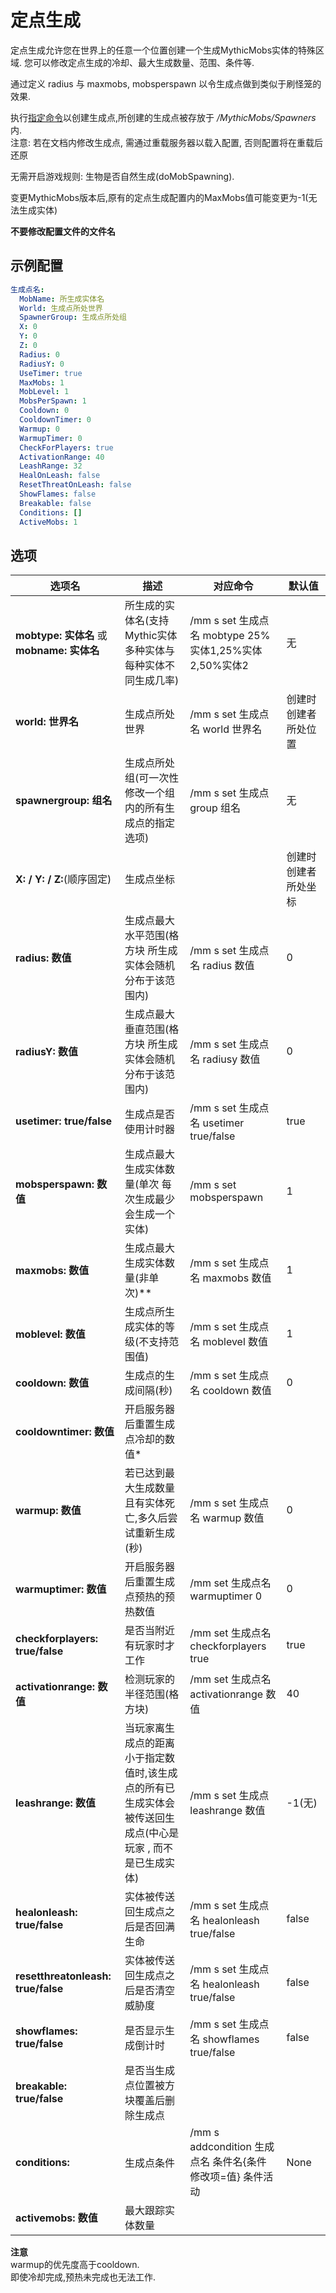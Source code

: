 定点生成
========

定点生成允许您在世界上的任意一个位置创建一个生成MythicMobs实体的特殊区域.
您可以修改定点生成的冷却、最大生成数量、范围、条件等.  

通过定义 radius 与 maxmobs, mobsperspawn 以令生成点做到类似于刷怪笼的效果.

执行[指定命令](/命令与权限)以创建生成点,所创建的生成点被存放于 */MythicMobs/Spawners* 内.  
注意: 若在文档内修改生成点, 需通过重载服务器以载入配置, 否则配置将在重载后还原

无需开启游戏规则: 生物是否自然生成(doMobSpawning).

变更MythicMobs版本后,原有的定点生成配置内的MaxMobs值可能变更为-1(无法生成实体)　　

**不要修改配置文件的文件名**

示例配置
--------------
```yml
生成点名:
  MobName: 所生成实体名
  World: 生成点所处世界
  SpawnerGroup: 生成点所处组
  X: 0 
  Y: 0 
  Z: 0 
  Radius: 0 
  RadiusY: 0 
  UseTimer: true  
  MaxMobs: 1
  MobLevel: 1
  MobsPerSpawn: 1
  Cooldown: 0
  CooldownTimer: 0
  Warmup: 0
  WarmupTimer: 0
  CheckForPlayers: true
  ActivationRange: 40
  LeashRange: 32
  HealOnLeash: false
  ResetThreatOnLeash: false
  ShowFlames: false
  Breakable: false
  Conditions: []
  ActiveMobs: 1
```
选项
-------
| 选项名            | 描述                     |对应命令                       |默认值|
|--------------------------|-----------------------|-----------------------|-----------------------|
|**mobtype: 实体名** 或 **mobname: 实体名** |所生成的实体名(支持Mythic实体 多种实体与每种实体不同生成几率)|/mm s set 生成点名 mobtype 25%实体1,25%实体2,50%实体2| 无 |
|**world: 世界名**| 生成点所处世界 |    /mm s set 生成点名 world 世界名|创建时创建者所处位置|
|**spawnergroup: 组名**|生成点所处组(可一次性修改一个组内的所有生成点的指定选项)|/mm s set 生成点 group 组名|无|
|**X: / Y: / Z:**(顺序固定)|生成点坐标||创建时创建者所处坐标|
|**radius: 数值**|生成点最大水平范围(格方块 所生成实体会随机分布于该范围内)| /mm s set 生成点名 radius 数值|0|
|**radiusY: 数值**|生成点最大垂直范围(格方块 所生成实体会随机分布于该范围内)| /mm s set 生成点名 radiusy 数值|0|
|**usetimer: true/false**|生成点是否使用计时器| /mm s set 生成点名 usetimer true/false|true| 
|**mobsperspawn: 数值**|生成点最大生成实体数量(单次 每次生成最少会生成一个实体)|/mm s set <name> mobsperspawn <amount>|1|
|**maxmobs: 数值**|生成点最大生成实体数量(非单次)**|/mm s set 生成点名 maxmobs 数值|1|
|**moblevel: 数值**|生成点所生成实体的等级(不支持范围值)|/mm s set 生成点名 moblevel 数值|1|
|**cooldown: 数值**|生成点的生成间隔(秒)|/mm s set 生成点名 cooldown 数值|0|
|**cooldowntimer: 数值**|开启服务器后重置生成点冷却的数值*||
|**warmup: 数值**|若已达到最大生成数量且有实体死亡,多久后尝试重新生成(秒)|/mm s set 生成点名 warmup 数值|0|
|**warmuptimer: 数值**|开启服务器后重置生成点预热的预热数值| /mm set 生成点名 warmuptimer 0|0|
|**checkforplayers: true/false**|是否当附近有玩家时才工作|/mm set 生成点名 checkforplayers true|true|
|**activationrange: 数值**|检测玩家的半径范围(格方块)|/mm set 生成点名 activationrange 数值|40|
|**leashrange: 数值**|当玩家离生成点的距离小于指定数值时,该生成点的所有已生成实体会被传送回生成点(中心是玩家 , 而不是已生成实体)|/mm s set 生成点 leashrange 数值|-1(无)|
|**healonleash: true/false**|实体被传送回生成点之后是否回满生命|/mm s set 生成点名 healonleash true/false|false|
|**resetthreatonleash: true/false**|实体被传送回生成点之后是否清空威胁度|/mm s set 生成点名 healonleash true/false|false|
|**showflames: true/false**|是否显示生成倒计时|/mm s set 生成点名 showflames true/false|false|
|**breakable: true/false**|是否当生成点位置被方块覆盖后删除生成点|||false|
|**conditions:**|生成点条件|/mm s addcondition 生成点名 条件名{条件修改项=值} 条件活动|None|
|**activemobs: 数值**|最大跟踪实体数量|||

**注意**  
warmup的优先度高于cooldown.  
即使冷却完成,预热未完成也无法工作.